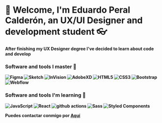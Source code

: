<h1>👋 Welcome, I'm Eduardo Peral Calderón, an <strong>UX/UI Designer and development student 👓</h1>
 <p>After finishing my UX Designer degree I've decided to learn about code and develop</p>
 <h3>Software and tools I master 💪</h3>
 <p>
<img alt="Figma" src="https://img.shields.io/badge/-Figma-blue?style=flat&logo=figma&logoColor=white">
<img alt="Sketch" src="https://img.shields.io/badge/-Sketch-blue?style=flat&logo=sketch&logoColor=white">
<img alt="InVision" src="https://img.shields.io/badge/-InVision-blue?style=flat&logo=invision&logoColor=white">
<img alt="AdobeXD" src="https://img.shields.io/badge/-AdobeXD-blue?style=flat&logo=adobexd&logoColor=white">
<img alt="HTML5" src="https://img.shields.io/badge/-HTML5-blue?style=flat&logo=html5&logoColor=white">
<img alt="CSS3" src="https://img.shields.io/badge/-CSS3-blue?style=flat&logo=css3&logoColor=white">
<img alt="Bootstrap" src="https://img.shields.io/badge/-Bootstrap-blue?style=flat&logo=bootstrap&logoColor=white">
<img alt="Webflow" src="https://img.shields.io/badge/-Webflow-blue?style=flat&logo=webflow&logoColor=white">
 </p>
<h3>Software and tools I'm learning 📗</h3>
 <p>
<img alt="JavaScript" src="https://img.shields.io/badge/-Java Script-blue?style=flat&logo=javascript&logoColor=white">
<img alt="React" src="https://img.shields.io/badge/-React-blue?style=flat&logo=react&logoColor=white">
<img alt="github actions" src="https://img.shields.io/badge/-Github_actions-blue?style=flat&logo=github-actions&logoColor=white">
<img alt="Sass" src="https://img.shields.io/badge/-Sass-blue?style=flat&logo=sass&logoColor=white">
<img alt="Styled Components" src="https://img.shields.io/badge/-Styled_Components-blue?style=flat&logo=styled-components&logoColor=white">
<img alt="" src="https://img.shields.io/badge/-CSS3-blue?style=flat&logo=css3&logoColor=white">
<img alt="" src="https://img.shields.io/badge/-Bootstrap-blue?style=flat&logo=bootstrap&logoColor=white">
<img alt="" src="https://img.shields.io/badge/-Webflow-blue?style=flat&logo=webflow&logoColor=white">
 </p>
 <p>Puedes contactar conmigo por <a href=»mailto:eperalcalderon@gmail.com»>Aquí</a></p>